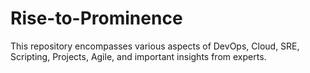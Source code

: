 # Rise-to-Prominence
This repository encompasses various aspects of DevOps, Cloud, SRE, Scripting, Projects, Agile, and important insights from experts.
